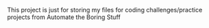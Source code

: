 This project is just for storing my files for coding challenges/practice projects from Automate the Boring Stuff